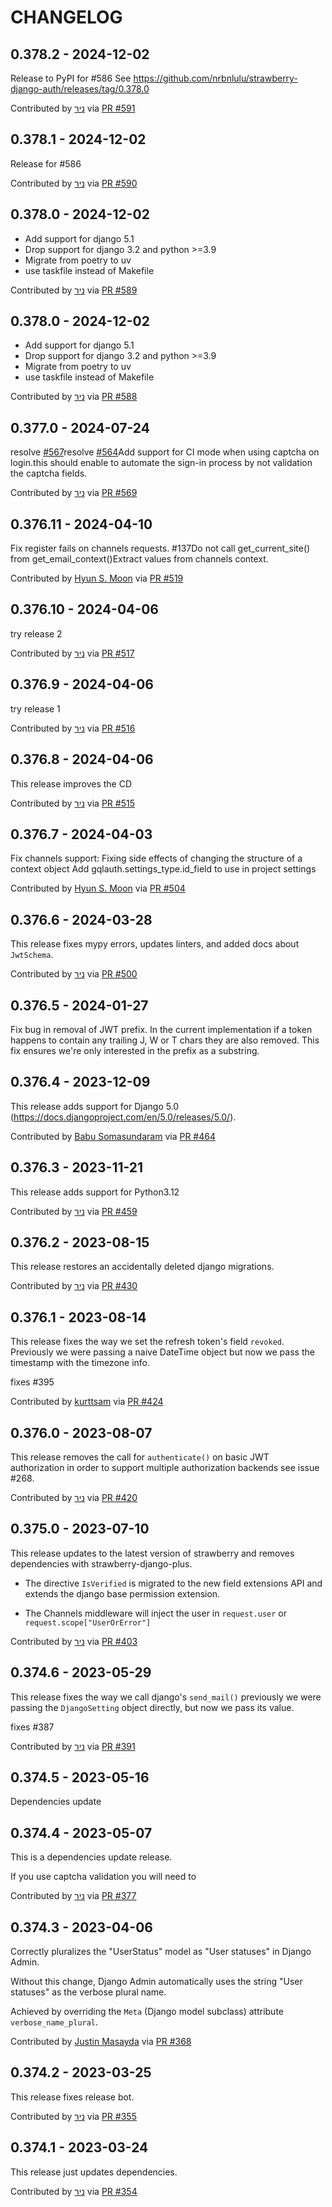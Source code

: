 CHANGELOG
=========
0.378.2 - 2024-12-02
--------------------
Release to PyPI for #586
See https://github.com/nrbnlulu/strawberry-django-auth/releases/tag/0.378.0

Contributed by [ניר](https://github.com/nrbnlulu) via [PR #591](https://github.com/nrbnlulu/strawberry-django-auth/pull/591/)

0.378.1 - 2024-12-02
--------------------
Release for #586

Contributed by [ניר](https://github.com/nrbnlulu) via [PR #590](https://github.com/nrbnlulu/strawberry-django-auth/pull/590/)

0.378.0 - 2024-12-02
--------------------
- Add support for django 5.1
- Drop support for django 3.2 and python >=3.9
- Migrate from poetry to uv
- use taskfile instead of Makefile

Contributed by [ניר](https://github.com/nrbnlulu) via [PR #589](https://github.com/nrbnlulu/strawberry-django-auth/pull/589/)

0.378.0 - 2024-12-02
--------------------
- Add support for django 5.1
- Drop support for django 3.2 and python >=3.9
- Migrate from poetry to uv
- use taskfile instead of Makefile

Contributed by [ניר](https://github.com/nrbnlulu) via [PR #588](https://github.com/nrbnlulu/strawberry-django-auth/pull/588/)

0.377.0 - 2024-07-24
--------------------
resolve [#567](https://github.com/nrbnlulu/strawberry-django-auth/issues/567)resolve [#564](https://github.com/nrbnlulu/strawberry-django-auth/issues/564)Add support for CI mode when using captcha on login.this should enable to automate the sign-in process by not validation the captcha fields.

Contributed by [ניר](https://github.com/nrbnlulu) via [PR #569](https://github.com/nrbnlulu/strawberry-django-auth/pull/569/)

0.376.11 - 2024-04-10
--------------------
Fix register fails on channels requests. #137Do not call get_current_site() from get_email_context()Extract values from channels context.

Contributed by [Hyun S. Moon](https://github.com/shmoon-kr) via [PR #519](https://github.com/nrbnlulu/strawberry-django-auth/pull/519/)

0.376.10 - 2024-04-06
--------------------
try release 2

Contributed by [ניר](https://github.com/nrbnlulu) via [PR #517](https://github.com/nrbnlulu/strawberry-django-auth/pull/517/)

0.376.9 - 2024-04-06
--------------------
try release 1

Contributed by [ניר](https://github.com/nrbnlulu) via [PR #516](https://github.com/nrbnlulu/strawberry-django-auth/pull/516/)

0.376.8 - 2024-04-06
--------------------
This release improves the CD

Contributed by [ניר](https://github.com/nrbnlulu) via [PR #515](https://github.com/nrbnlulu/strawberry-django-auth/pull/515/)

0.376.7 - 2024-04-03
--------------------

Fix channels support: Fixing side effects of changing the structure of a context object
Add gqlauth.settings_type.id_field to use in project settings

Contributed by [Hyun S. Moon](https://github.com/shmoon-kr) via [PR #504](https://github.com/nrbnlulu/strawberry-django-auth/pull/504/)


0.376.6 - 2024-03-28
--------------------

This release fixes mypy errors, updates linters, and added docs about `JwtSchema`.

Contributed by [ניר](https://github.com/nrbnlulu) via [PR #500](https://github.com/nrbnlulu/strawberry-django-auth/pull/500/)


0.376.5 - 2024-01-27
--------------------

Fix bug in removal of JWT prefix.
In the current implementation if a token happens to contain any trailing J, W or T chars they are also removed.
This fix ensures we're only interested in the prefix as a substring.

0.376.4 - 2023-12-09
--------------------

This release adds support for Django 5.0 (https://docs.djangoproject.com/en/5.0/releases/5.0/).

Contributed by [Babu Somasundaram](https://github.com/babus) via [PR #464](https://github.com/nrbnlulu/strawberry-django-auth/pull/464/)


0.376.3 - 2023-11-21
--------------------

This release adds support for Python3.12

Contributed by [ניר](https://github.com/nrbnlulu) via [PR #459](https://github.com/nrbnlulu/strawberry-django-auth/pull/459/)


0.376.2 - 2023-08-15
--------------------

This release restores an accidentally deleted django migrations.

Contributed by [ניר](https://github.com/nrbnlulu) via [PR #430](https://github.com/nrbnlulu/strawberry-django-auth/pull/430/)


0.376.1 - 2023-08-14
--------------------

This release fixes the way we set the refresh token's field `revoked`.
Previously we were passing a naive DateTime object but now we pass the timestamp with the timezone info.

fixes #395

Contributed by [kurttsam](https://github.com/kurttsam) via [PR #424](https://github.com/nrbnlulu/strawberry-django-auth/pull/424/)


0.376.0 - 2023-08-07
--------------------

This release removes the call for `authenticate()` on basic JWT authorization in order
to support multiple authorization backends see issue #268.

Contributed by [ניר](https://github.com/nrbnlulu) via [PR #420](https://github.com/nrbnlulu/strawberry-django-auth/pull/420/)


0.375.0 - 2023-07-10
--------------------

This release updates to the latest version of strawberry
and removes dependencies with strawberry-django-plus.

- The directive `IsVerified` is migrated to the new field
extensions API and extends the django base permission
extension.

- The Channels middleware will inject the user in `request.user`
or `request.scope["UserOrError"]`

Contributed by [ניר](https://github.com/nrbnlulu) via [PR #403](https://github.com/nrbnlulu/strawberry-django-auth/pull/403/)


0.374.6 - 2023-05-29
--------------------

This release fixes the way we call django's `send_mail()` previously
we were passing the `DjangoSetting` object directly, but now we pass its value.

fixes #387

Contributed by [ניר](https://github.com/nrbnlulu) via [PR #391](https://github.com/nrbnlulu/strawberry-django-auth/pull/391/)


0.374.5 - 2023-05-16
--------------------

Dependencies update

0.374.4 - 2023-05-07
--------------------

This is a dependencies update release.

If you use captcha validation you will need to

Contributed by [ניר](https://github.com/nrbnlulu) via [PR #377](https://github.com/nrbnlulu/strawberry-django-auth/pull/377/)


0.374.3 - 2023-04-06
--------------------

Correctly pluralizes the "UserStatus" model as "User statuses" in Django Admin.

Without this change, Django Admin automatically uses the string "User statuses" as the verbose plural name.

Achieved by overriding the `Meta` (Django model subclass) attribute `verbose_name_plural`.

Contributed by [Justin Masayda](https://github.com/keysmusician) via [PR #368](https://github.com/nrbnlulu/strawberry-django-auth/pull/368/)


0.374.2 - 2023-03-25
--------------------

This release fixes release bot.

Contributed by [ניר](https://github.com/nrbnlulu) via [PR #355](https://github.com/nrbnlulu/strawberry-django-auth/pull/355/)


0.374.1 - 2023-03-24
--------------------

This release just updates dependencies.

Contributed by [ניר](https://github.com/nrbnlulu) via [PR #354](https://github.com/nrbnlulu/strawberry-django-auth/pull/354/)
